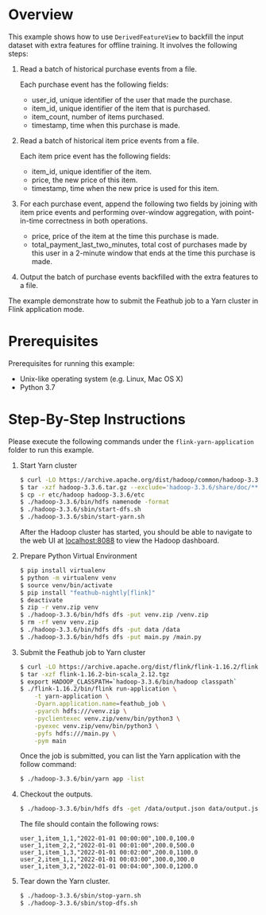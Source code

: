 # Overview

This example shows how to use `DerivedFeatureView` to backfill the input dataset
with extra features for offline training. It involves the following steps:

1. Read a batch of historical purchase events from a file.

   Each purchase event has the following fields:
   - user_id, unique identifier of the user that made the purchase.
   - item_id, unique identifier of the item that is purchased.
   - item_count, number of items purchased.
   - timestamp, time when this purchase is made.

2. Read a batch of historical item price events from a file.

   Each item price event has the following fields:
   - item_id, unique identifier of the item.
   - price, the new price of this item.
   - timestamp, time when the new price is used for this item.

3. For each purchase event, append the following two fields by joining with item
   price events and performing over-window aggregation, with point-in-time
   correctness in both operations.

   - price, price of the item at the time this purchase is made.
   - total_payment_last_two_minutes, total cost of purchases made by this
     user in a 2-minute window that ends at the time this purchase is made.

4. Output the batch of purchase events backfilled with the extra features to a
   file.

The example demonstrate how to submit the Feathub job to a Yarn cluster in Flink 
application mode.

# Prerequisites

Prerequisites for running this example:
- Unix-like operating system (e.g. Linux, Mac OS X)
- Python 3.7

# Step-By-Step Instructions

Please execute the following commands under the `flink-yarn-application`
folder to run this example.

1. Start Yarn cluster

   ```bash
   $ curl -LO https://archive.apache.org/dist/hadoop/common/hadoop-3.3.6/hadoop-3.3.6.tar.gz
   $ tar -xzf hadoop-3.3.6.tar.gz --exclude='hadoop-3.3.6/share/doc/**' --exclude='hadoop-3.3.6/share/tools/lib/**'
   $ cp -r etc/hadoop hadoop-3.3.6/etc
   $ ./hadoop-3.3.6/bin/hdfs namenode -format
   $ ./hadoop-3.3.6/sbin/start-dfs.sh
   $ ./hadoop-3.3.6/sbin/start-yarn.sh
   ```
   
   After the Hadoop cluster has started, you should be able to navigate to the
   web UI at [localhost:8088](http://localhost:8088) to view the Hadoop dashboard.
   
2. Prepare Python Virtual Environment

   ```bash
   $ pip install virtualenv
   $ python -m virtualenv venv
   $ source venv/bin/activate
   $ pip install "feathub-nightly[flink]"
   $ deactivate
   $ zip -r venv.zip venv
   $ ./hadoop-3.3.6/bin/hdfs dfs -put venv.zip /venv.zip
   $ rm -rf venv venv.zip
   $ ./hadoop-3.3.6/bin/hdfs dfs -put data /data
   $ ./hadoop-3.3.6/bin/hdfs dfs -put main.py /main.py
   ```

3. Submit the Feathub job to Yarn cluster

   ```bash
   $ curl -LO https://archive.apache.org/dist/flink/flink-1.16.2/flink-1.16.2-bin-scala_2.12.tgz
   $ tar -xzf flink-1.16.2-bin-scala_2.12.tgz
   $ export HADOOP_CLASSPATH=`hadoop-3.3.6/bin/hadoop classpath`
   $ ./flink-1.16.2/bin/flink run-application \
       -t yarn-application \
       -Dyarn.application.name=feathub_job \
       -pyarch hdfs:///venv.zip \
       -pyclientexec venv.zip/venv/bin/python3 \
       -pyexec venv.zip/venv/bin/python3 \
       -pyfs hdfs:///main.py \
       -pym main
   ```
   
   Once the job is submitted, you can list the Yarn application with the follow command:

   ```bash
   $ ./hadoop-3.3.6/bin/yarn app -list
   ```

4. Checkout the outputs.

   ```bash
   $ ./hadoop-3.3.6/bin/hdfs dfs -get /data/output.json data/output.json
   ```

   The file should contain the following rows:

   ```
   user_1,item_1,1,"2022-01-01 00:00:00",100.0,100.0
   user_1,item_2,2,"2022-01-01 00:01:00",200.0,500.0
   user_1,item_1,3,"2022-01-01 00:02:00",200.0,1100.0
   user_2,item_1,1,"2022-01-01 00:03:00",300.0,300.0
   user_1,item_3,2,"2022-01-01 00:04:00",300.0,1200.0
   ```

5. Tear down the Yarn cluster.

   ```bash
   $ ./hadoop-3.3.6/sbin/stop-yarn.sh
   $ ./hadoop-3.3.6/sbin/stop-dfs.sh
   ```
